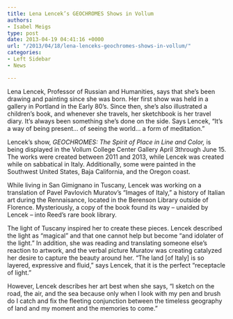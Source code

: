 ```yaml
---
title: Lena Lencek’s GEOCHROMES Shows in Vollum
authors:
- Isabel Meigs
type: post
date: 2013-04-19 04:41:16 +0000
url: "/2013/04/18/lena-lenceks-geochromes-shows-in-vollum/"
categories:
- Left Sidebar
- News

---
```

Lena Lencek, Professor of Russian and Humanities, says that she’s been drawing and painting since she was born. Her first show was held in a gallery in Portland in the Early 80’s. Since then, she’s also illustrated a children’s book, and whenever she travels, her sketchbook is her travel diary. It’s always been something she’s done on the side. Says Lencek, “It’s a way of being present… of seeing the world… a form of meditation.”

Lencek’s show, _GEOCHROMES: The Spirit of Place in Line and Color,_ is being displayed in the Vollum College Center Gallery April 3through June 15. The works were created between 2011 and 2013, while Lencek was created while on sabbatical in Italy. Additionally, some were painted in the Southwest United States, Baja California, and the Oregon coast.

While living in San Gimignano in Tuscany, Lencek was working on a translation of Pavel Pavlovich Muratov’s “Images of Italy,” a history of Italian art during the Rennaisance, located in the Berenson Library outside of Florence. Mysteriously, a copy of the book found its way – unaided by Lencek – into Reed’s rare book library.

The light of Tuscany inspired her to create these pieces. Lencek described the light as “magical” and that one cannot help but become “and idolater of the light.” In addition, she was reading and translating someone else’s reaction to artwork, and the verbal picture Muratov was creating catalyzed her desire to capture the beauty around her. “The land [of Italy] is so layered, expressive and fluid,” says Lencek, that it is the perfect “receptacle of light.”

However, Lencek describes her art best when she says, “I sketch on the road, the air, and the sea because only when I look with my pen and brush do I catch and fix the fleeting conjunction between the timeless geography of land and my moment and the memories to come.”